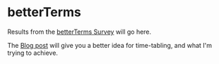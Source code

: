 # betterTerms

Results from the [betterTerms Survey](https://forms.gle/7Feaszh2NbYZqgop8) will go here.

The [Blog post](http://www.randomksandom.com/betterTerms/) will give you a better idea for time-tabling, and what I'm trying to achieve.
